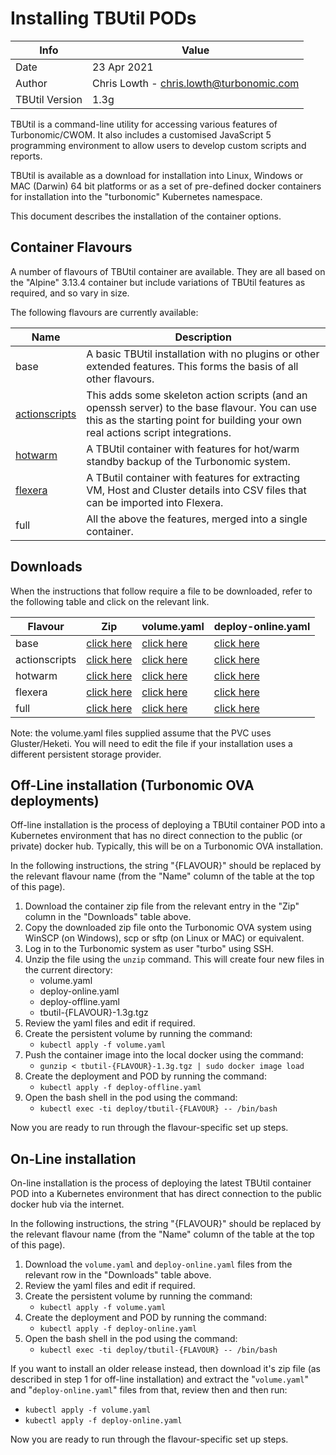 # Installing TBUtil PODs

| Info | Value |
| ---- | ----- |
| Date | 23 Apr 2021 |
| Author | Chris Lowth - chris.lowth@turbonomic.com |
| TBUtil Version | 1.3g |

TBUtil is a command-line utility for accessing various features of Turbonomic/CWOM. It also includes a customised JavaScript 5 programming environment to allow users to develop custom scripts and reports.

TBUtil is available as a download for installation into Linux, Windows or MAC (Darwin) 64 bit platforms or as a set of pre-defined docker containers for installation into the "turbonomic" Kubernetes namespace.

This document describes the installation of the container options.

## Container Flavours

A number of flavours of TBUtil container are available. They are all based on the "Alpine" 3.13.4 container but include variations of TBUtil features as required, and so vary in size.

The following flavours are currently available:

| Name | Description |
| ------- | ----------- |
| base | A basic TBUtil installation with no plugins or other extended features. This forms the basis of all other flavours. |
| [actionscripts](ACTIONSCRIPTS.md) | This adds some skeleton action scripts (and an openssh server) to the base flavour. You can use this as the starting point for building your own real actions script integrations. |
| [hotwarm](HOTWARM.md) | A TBUtil container with features for hot/warm standby backup of the Turbonomic system. |
| [flexera](FLEXERA.md) | A TButil container with features for extracting VM, Host and Cluster details into CSV files that can be imported into Flexera. |
| full | All the above the features, merged into a single container. |


## Downloads

When the instructions that follow require a file to be downloaded, refer to the following table and click on the relevant link.

| Flavour | Zip | volume.yaml | deploy-online.yaml |
| ------- | --- | ----------- | ------------------ |
| base | [click here](https://github.com/turbonomic/tbutil/releases/download/v1.3g/tbutil-base-k8s-1.3g.tgz) | [click here](../../yaml/base/volume.yaml) | [click here](../../yaml/base/deploy-online.yaml) |
| actionscripts | [click here](https://github.com/turbonomic/tbutil/releases/download/v1.3g/tbutil-actionscripts-k8s-1.3g.tgz) | [click here](../../yaml/actionscripts/volume.yaml) | [click here](../../yaml/actionscripts/deploy-online.yaml) |
| hotwarm | [click here](https://github.com/turbonomic/tbutil/releases/download/v1.3g/tbutil-hotwarm-k8s-1.3g.tgz) | [click here](../../yaml/hotwarm/volume.yaml) | [click here](../../yaml/hotwarm/deploy-online.yaml) |
| flexera | [click here](https://github.com/turbonomic/tbutil/releases/download/v1.3g/tbutil-flexera-k8s-1.3g.tgz) | [click here](../../yaml/flexera/volume.yaml) | [click here](../../yaml/flexera/deploy-online.yaml) |
| full | [click here](https://github.com/turbonomic/tbutil/releases/download/v1.3g/tbutil-full-k8s-1.3g.tgz) | [click here](../../yaml/full/volume.yaml) | [click here](../../yaml/full/deploy-online.yaml) |

Note: the volume.yaml files supplied assume that the PVC uses Gluster/Heketi. You will need to edit the file if your installation uses a different persistent storage provider.

## Off-Line installation (Turbonomic OVA deployments)

Off-line installation is the process of deploying a TBUtil container POD into a Kubernetes environment that has no direct connection to the public (or private) docker hub. Typically, this will be on a Turbonomic OVA installation.

In the following instructions, the string "{FLAVOUR}" should be replaced by the relevant flavour name (from the "Name" column of the table at the top of this page).

1. Download the container zip file from the relevant entry in the "Zip" column in the "Downloads" table above.
2. Copy the downloaded zip file onto the Turbonomic OVA system using WinSCP (on Windows), scp or sftp (on Linux or MAC) or equivalent.
3. Log in to the Turbonomic system as user "turbo" using SSH.
4. Unzip the file using the `unzip` command. This will create four new files in the current directory:
    - volume.yaml
    - deploy-online.yaml
    - deploy-offline.yaml
    - tbutil-{FLAVOUR}-1.3g.tgz
5. Review the yaml files and edit if required.
6. Create the persistent volume by running the command:
    - `kubectl apply -f volume.yaml`
7. Push the container image into the local docker using the command:
    - `gunzip < tbutil-{FLAVOUR}-1.3g.tgz | sudo docker image load`
8. Create the deployment and POD by running the command:
    - `kubectl apply -f deploy-offline.yaml`
9. Open the bash shell in the pod using the command:
    - `kubectl exec -ti deploy/tbutil-{FLAVOUR} -- /bin/bash`

Now you are ready to run through the flavour-specific set up steps.


## On-Line installation

On-line installation is the process of deploying the latest TBUtil container POD into a Kubernetes environment that has direct connection to the public docker hub via the internet.

In the following instructions, the string "{FLAVOUR}" should be replaced by the relevant flavour name (from the "Name" column of the table at the top of this page).

1. Download the `volume.yaml` and `deploy-online.yaml` files from the relevant row in the "Downloads" table above.
2. Review the yaml files and edit if required.
3. Create the persistent volume by running the command:
    - `kubectl apply -f volume.yaml`
4. Create the deployment and POD by running the command:
    - `kubectl apply -f deploy-online.yaml`
5. Open the bash shell in the pod using the command:
    - `kubectl exec -ti deploy/tbutil-{FLAVOUR} -- /bin/bash`

If you want to install an older release instead, then download it's zip file (as described in step 1 for off-line installation) and extract the "`volume.yaml`" and "`deploy-online.yaml`" files from that, review then and then run:

- `kubectl apply -f volume.yaml`
- `kubectl apply -f deploy-online.yaml`

Now you are ready to run through the flavour-specific set up steps.
